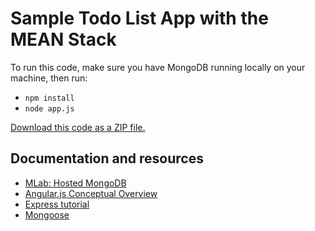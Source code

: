 # Sample Todo List App with the MEAN Stack

To run this code, make sure you have MongoDB running locally on your machine, then run:

* `npm install`
* `node app.js`

[Download this code as a ZIP file.](https://github.com/tiycnd/bcbsnc-mean-lab/archive/master.zip)

## Documentation and resources

* [MLab: Hosted MongoDB](https://mlab.com/)
* [Angular.js Conceptual Overview](https://docs.angularjs.org/guide/concepts)
* [Express tutorial](https://developer.mozilla.org/en-US/docs/Learn/Server-side/Express_Nodejs)
* [Mongoose](http://mongoosejs.com/)
